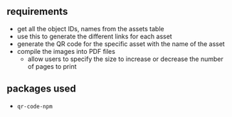 ## requirements
- get all the object IDs, names from the assets table
- use this to generate the different links for each asset
- generate the QR code for the specific asset with the name of the asset
- compile the images into PDF files
	- allow users to specify the size to increase or decrease the number of pages to print

## packages used
- `qr-code-npm`